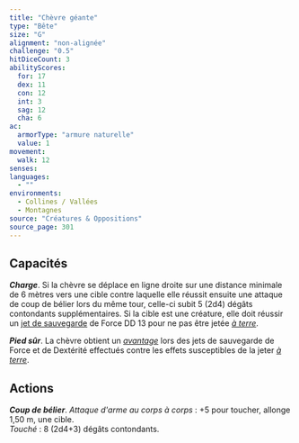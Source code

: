 ```yaml
---
title: "Chèvre géante"
type: "Bête"
size: "G"
alignment: "non-alignée"
challenge: "0.5"
hitDiceCount: 3
abilityScores:
  for: 17
  dex: 11
  con: 12
  int: 3
  sag: 12
  cha: 6
ac: 
  armorType: "armure naturelle"
  value: 1
movement: 
  walk: 12
senses: 
languages: 
  - ""
environments:
  - Collines / Vallées
  - Montagnes
source: "Créatures & Oppositions"
source_page: 301
---
```

## Capacités
_**Charge**_. Si la chèvre se déplace en ligne droite sur une distance minimale de 6 mètres vers une cible contre laquelle elle réussit ensuite une attaque de coup de bélier lors du même tour, celle-ci subit 5 (2d4) dégâts contondants supplémentaires. Si la cible est une créature, elle doit réussir un [jet de sauvegarde](/utiliser-les-caracteristiques#jets-de-sauvegarde) de Force DD 13 pour ne pas être jetée [_à terre_](/gerer-la-sante-du-personnage/#a-terre).

_**Pied sûr**_. La chèvre obtient un [_avantage_](/utiliser-les-caracteristiques/#avantage-et-desavantage) lors des jets de sauvegarde de Force et de Dextérité effectués contre les effets susceptibles de la jeter [_à terre_](/gerer-la-sante-du-personnage/#a-terre).

## Actions
_**Coup de bélier**_. _Attaque d'arme au corps à corps_ : +5 pour toucher, allonge 1,50 m, une cible.  
_Touché_ : 8 (2d4+3) dégâts contondants.
